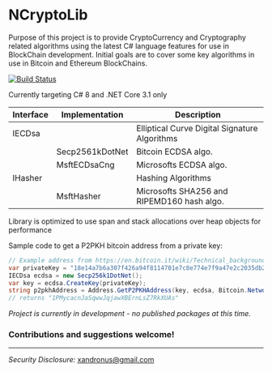 # NCryptoLib
Purpose of this project is to provide CryptoCurrency and Cryptography related algorithms using the latest C# language features for use in BlockChain development. Initial goals are to cover some key algorithms in use in Bitcoin and Ethereum BlockChains.

[![Build Status](https://dev.azure.com/xandronus/NCryptoLib/_apis/build/status/xandronus.NCryptoLib?branchName=master)](https://dev.azure.com/xandronus/NCryptoLib/_build/latest?definitionId=1&branchName=master)

Currently targeting C# 8 and .NET Core 3.1 only

| Interface | Implementation | Description |
| --- | --- | --- |
| IECDsa |                 | Elliptical Curve Digital Signature Algorithms |
|       | Secp2561kDotNet | Bitcoin ECDSA algo. |
|       | MsftECDsaCng | Microsofts ECDSA algo. |
| IHasher |                 | Hashing Algorithms |
|       | MsftHasher | Microsofts SHA256 and RIPEMD160 hash algo. |

Library is optimized to use span and stack allocations over heap objects for performance

Sample code to get a P2PKH bitcoin address from a private key:

```c#
// Example address from https://en.bitcoin.it/wiki/Technical_background_of_version_1_Bitcoin_addresses
var privateKey = "18e14a7b6a307f426a94f8114701e7c8e774e7f9a47e2c2035db29a206321725".HexToBytes();
IECDsa ecdsa = new Secp256k1DotNet();
var key = ecdsa.CreateKey(privateKey);
string p2pkhAddress = Address.GetP2PKHAddress(key, ecdsa, Bitcoin.Network.MainNet.P2PKHAddressVersion);
// returns "1PMycacnJaSqwwJqjawXBErnLsZ7RkXUAs"
```

_Project is currently in development - no published packages at this time._

### **Contributions and suggestions welcome!** ###

---

*Security Disclosure:* xandronus@gmail.com
